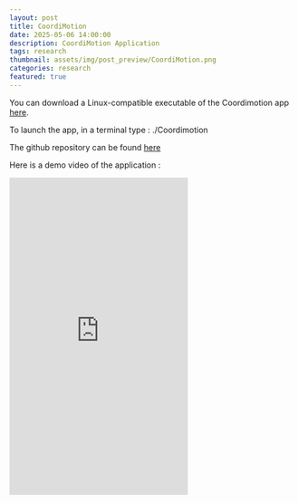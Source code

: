 ```yaml
---
layout: post
title: CoordiMotion
date: 2025-05-06 14:00:00
description: CoordiMotion Application
tags: research
thumbnail: assets/img/post_preview/CoordiMotion.png
categories: research
featured: true
---
```

You can download a Linux-compatible executable of the Coordimotion app [here](https://cloud.isir.upmc.fr/s/GNb84QkZ3acRTz2). 

To launch the app, in a terminal type : ./Coordimotion

The github repository can be found [here](https://github.com/oceanedbs/Coordimotion/tree/main)

Here is a demo video of the application : 

<iframe width="315" height="560" src="https://www.youtube.com/embed/Ev7WnlEINFE?mute=1" title="YouTube video player" frameborder="0" allowfullscreen></iframe>
